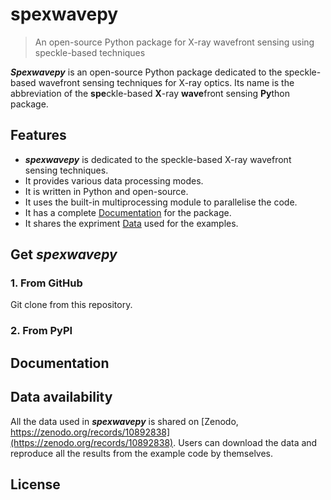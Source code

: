 # spexwavepy
> An open-source Python package for X-ray wavefront sensing using speckle-based techniques

***Spexwavepy*** is an open-source Python package dedicated to the speckle-based wavefront sensing techniques for X-ray optics. 
Its name is the abbreviation of the **spe**ckle-based **X**-ray **wave**front sensing **Py**thon package.

## Features

* ***spexwavepy*** is dedicated to the speckle-based X-ray wavefront sensing techniques.
* It provides various data processing modes.
* It is written in Python and open-source.
* It uses the built-in multiprocessing module to parallelise the code.
* It has a complete [Documentation](#documentation) for the package.
* It shares the expriment [Data](#data%20availability) used for the examples.

## Get ***spexwavepy***

### 1. From GitHub

Git clone from this repository.

### 2. From PyPI

## Documentation

## Data availability

All the data used in ***spexwavepy*** is shared on [Zenodo, https://zenodo.org/records/10892838](https://zenodo.org/records/10892838).
Users can download the data and reproduce all the results from the 
example code by themselves.

## License
